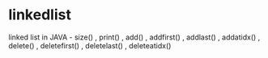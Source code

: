 # linkedlist
linked list in JAVA - size() , print() , add() , addfirst() , addlast() , addatidx() , delete() ,  deletefirst() , deletelast() , deleteatidx()
